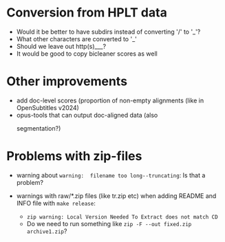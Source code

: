 

# Conversion from HPLT data

* Would it be better to have subdirs instead of converting '/' to '_'?
* What other characters are converted to '_'
* Should we leave out http(s)___?
* It would be good to copy bicleaner scores as well


# Other improvements

* add doc-level scores (proportion of non-empty alignments (like in OpenSubtitles v2024)
* opus-tools that can output doc-aligned data (also <P> segmentation?)


# Problems with zip-files


* warning about `warning:  filename too long--truncating`: Is that a problem?

* warnings with raw/*.zip files (like tr.zip etc) when adding README and INFO file with `make release`:
  * `zip warning: Local Version Needed To Extract does not match CD`
  * Do we need to run something like `zip -F --out fixed.zip archive1.zip`?
